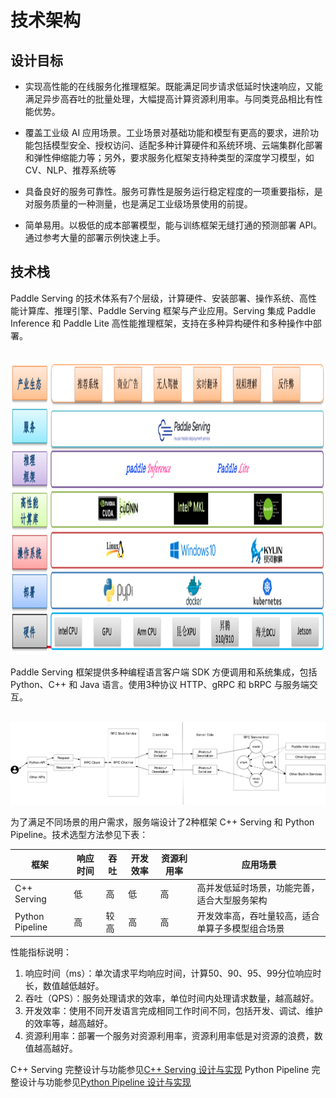 # 技术架构

## 设计目标

- 实现高性能的在线服务化推理框架。既能满足同步请求低延时快速响应，又能满足异步高吞吐的批量处理，大幅提高计算资源利用率。与同类竞品相比有性能优势。

- 覆盖工业级 AI 应用场景。工业场景对基础功能和模型有更高的要求，进阶功能包括模型安全、授权访问、适配多种计算硬件和系统环境、云端集群化部署和弹性伸缩能力等；另外，要求服务化框架支持种类型的深度学习模型，如 CV、NLP、推荐系统等

- 具备良好的服务可靠性。服务可靠性是服务运行稳定程度的一项重要指标，是对服务质量的一种测量，也是满足工业级场景使用的前提。

- 简单易用。以极低的成本部署模型，能与训练框架无缝打通的预测部署 API。通过参考大量的部署示例快速上手。

## 技术栈
Paddle Serving 的技术体系有7个层级，计算硬件、安装部署、操作系统、高性能计算库、推理引擎、Paddle Serving 框架与产业应用。Serving 集成 Paddle Inference 和 Paddle Lite 高性能推理框架，支持在多种异构硬件和多种操作中部署。
<p align="center">
    <br>
<img src='../images/tech_stack.png' width = "700" height = "470">
    <br>
<p>

Paddle Serving 框架提供多种编程语言客户端 SDK 方便调用和系统集成，包括 Python、C++ 和 Java 语言。使用3种协议 HTTP、gRPC 和 bRPC 与服务端交互。

<p align="center">
    <br>
<img src='../images/design_doc.png' >
    <br>
<p>

为了满足不同场景的用户需求，服务端设计了2种框架 C++ Serving 和 Python Pipeline。技术选型方法参见下表：

| 框架 | 响应时间 | 吞吐 | 开发效率 | 资源利用率 | 应用场景|
|-----|------|-----|-----|------|------|
|C++ Serving | 低 | 高 | 低 | 高  | 高并发低延时场景，功能完善，适合大型服务架构|
|Python Pipeline | 高 | 较高 | 高 | 高 | 开发效率高，吞吐量较高，适合单算子多模型组合场景|


性能指标说明：
1. 响应时间（ms）：单次请求平均响应时间，计算50、90、95、99分位响应时长，数值越低越好。
2. 吞吐（QPS）：服务处理请求的效率，单位时间内处理请求数量，越高越好。
3. 开发效率：使用不同开发语言完成相同工作时间不同，包括开发、调试、维护的效率等，越高越好。
4. 资源利用率：部署一个服务对资源利用率，资源利用率低是对资源的浪费，数值越高越好。

C++ Serving 完整设计与功能参见[C++ Serving 设计与实现](../C++_Serving/Introduction_CN.md)
Python Pipeline 完整设计与功能参见[Python Pipeline 设计与实现](../Python_Pipeline/Pipeline_Design_CN.md)
